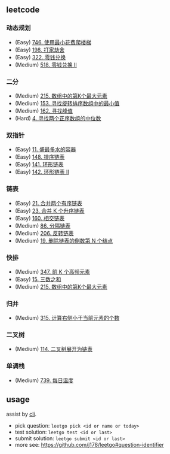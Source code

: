 ## leetcode

### 动态规划

- (Easy)   [746. 使用最小花费爬楼梯](https://leetcode.cn/problems/min-cost-climbing-stairs/)
- (Easy)   [198. 打家劫舍](https://leetcode.cn/problems/house-robber/)
- (Easy)   [322. 零钱兑换](https://leetcode.cn/problems/coin-change/)
- (Medium) [518. 零钱兑换 II](https://leetcode.cn/problems/coin-change-ii/)

### 二分

- (Medium) [215. 数组中的第K个最大元素](https://leetcode.cn/problems/kth-largest-element-in-an-array/)
- (Medium) [153. 寻找旋转排序数组中的最小值](https://leetcode.cn/problems/find-minimum-in-rotated-sorted-array/)
- (Medium) [162. 寻找峰值](https://leetcode.cn/problems/find-peak-element/)
- (Hard)   [4. 寻找两个正序数组的中位数](https://leetcode.cn/problems/median-of-two-sorted-arrays/)

### 双指针

- (Easy)   [11. 盛最多水的容器](https://leetcode.cn/problems/container-with-most-water/)
- (Easy)   [148. 排序链表](https://leetcode.cn/problems/sort-list/)
- (Easy)   [141. 环形链表](https://leetcode.cn/problems/linked-list-cycle/)
- (Easy)   [142. 环形链表 II](https://leetcode.cn/problems/linked-list-cycle-ii/)

### 链表

- (Easy)   [21. 合并两个有序链表](https://leetcode.cn/problems/merge-two-sorted-lists/)
- (Easy)   [23. 合并 K 个升序链表](https://leetcode.cn/problems/merge-k-sorted-lists/)
- (Easy)   [160. 相交链表](https://leetcode.cn/problems/intersection-of-two-linked-lists/)
- (Medium) [86. 分隔链表](https://leetcode.cn/problems/partition-list/)
- (Medium) [206. 反转链表](https://leetcode.cn/problems/reverse-linked-list/)
- (Medium) [19. 删除链表的倒数第 N 个结点](https://leetcode.cn/problems/remove-nth-node-from-end-of-list/)

### 快排

- (Medium) [347. 前 K 个高频元素](https://leetcode.cn/problems/top-k-frequent-elements/)
- (Easy)   [15. 三数之和](https://leetcode.cn/problems/3sum/)
- (Medium) [215. 数组中的第K个最大元素](https://leetcode.cn/problems/kth-largest-element-in-an-array/)

### 归并

- (Medium) [315. 计算右侧小于当前元素的个数](https://leetcode.cn/problems/count-of-smaller-numbers-after-self/)

### 二叉树

- (Medium) [114. 二叉树展开为链表](https://leetcode.cn/problems/flatten-binary-tree-to-linked-list/)

### 单调栈

- (Medium) [739. 每日温度](https://leetcode.cn/problems/daily-temperatures/)

## usage
assist by [cli](https://github.com/j178/leetgo).

- pick question: `leetgo pick <id or name or today>`
- test solution: `leetgo test <id or last>`
- submit solution: `leetgo submit <id or last>`
- more see: https://github.com/j178/leetgo#question-identifier
